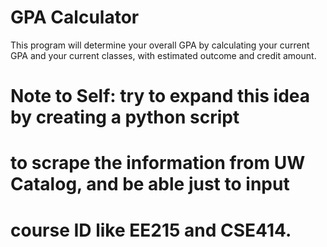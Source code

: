 # GPA Calculator

This program will determine your overall GPA by calculating your
current GPA and your current classes, with estimated outcome
and credit amount.

# Note to Self: try to expand this idea by creating a python script
# to scrape the information from UW Catalog, and be able just to input
# course ID like EE215 and CSE414.
